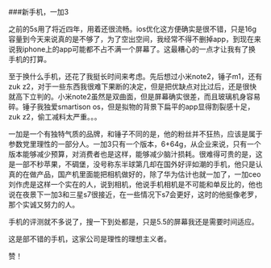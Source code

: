 ###新手机，一加3

之前的5s用了将近四年，用着还很流畅。ios优化这方便确实是很不错，只是16g容量到今天来说真的是不够了，为了空出空间，我经常不得不删掉app，到现在来说我iphone上的app可能都不占不满一个屏幕了。这最糟心的一点才让我有了换手机的打算。

至于换什么手机，还花了我挺长时间来考虑。先后想过小米note2，锤子m1，还有zuk z2，对于一些东西我很难下果断的决定，但是把优缺点对比过后，还是很快就高下立判的。小米note2虽然是双曲面，但是屏幕确实很差，而且玻璃机身容易碎。锤子我独爱smartison os，但是拟物的背景下扁平的app显得割裂感十足，zuk z2，偷工减料太严重。。。

一加是一个有独特气质的品牌，和锤子不同的是，他的粉丝并不狂热，应该是属于参数党里理性的一部分人。一加3只有一个版本，6+64g，从企业来说，只有一个版本能够减少预算，对消费者也是这样，能够减少脑汁损耗。很难得可贵的是，这是一部不秒苹果，不碉堡，没号称东半球第几却在国外好评如潮的手机，他只是认真的在做产品，国产机里面能把相机做好的，除了华为估计也就一加了，一加ceo刘作虎是这样一个实在的人，说到相机，他说手机相机是不可能和单反比的，他也说在夜景下一加3和三星s7很接近，在一些情况下s7会更好，这时的他挺像老罗，那个实诚又努力的人。

手机的评测就不多说了，搜一下到处都是，只是5.5的屏幕我还是需要时间适应。

这是部不错的手机，这家公司是理性的理想主义者。

赞！
